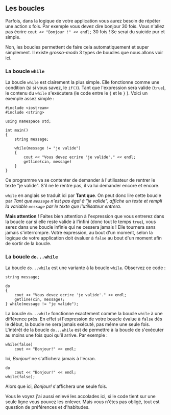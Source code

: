 ## Les boucles

Parfois, dans la logique de votre application vous aurez besoin de répéter une
action x fois. Par exemple vous devez dire bonjour 30 fois. Vous n'allez
pas écrire ```cout << "Bonjour !" << endl;``` 30 fois ! Se serai du suicide pur
et simple.

Non, les boucles permettent de faire cela automatiquement et super simplement.
Il existe *grosso-modo* 3 types de boucles que nous allons voir ici.

### La boucle ```while```

La boucle ```while``` est clairement la plus simple. Elle fonctionne comme une
condition (si si vous savez, le ```if()```). Tant que l'expression sera
valide (```true```), le contenu du ```while``` s'exécutera (le code entre le ```{``` et le
```}``` ). Voici un exemple assez simple :

    #include <iostream>
    #include <string>
    
    using namespace std;
    
    int main()
    {
        string message;
        
        while(message != "je valide")
        {
            cout << "Vous devez ecrire 'je valide'." << endl;
            getline(cin, message)
        }
    }
    
Ce programme va se contenter de demander à l'utilisateur de rentrer le texte "je
valide". S'il ne le rentre pas, il va lui demander encore et encore.

```while``` en anglais se traduit ici par **Tant que**. On peut donc lire cette
boucle par *Tant que ```message``` n'est pas égal à "je valide", affiche un 
texte et rempli la variable ```message``` par le texte que l'utilisateur
entrera.*

**Mais attention !** Faites bien attention à l'expression que vous entrerez dans
la boucle car si elle reste valide à l'infini (donc tout le temps ```true```),
vous serez dans une boucle infinie qui ne cessera jamais ! Elle tournera sans
jamais s'interrompre. Votre expression, au bout d'un moment, selon la logique
de votre application doit évaluer à ```false``` au bout d'un moment afin
de sortir de la boucle.

### La boucle ```do...while```

La boucle ```do...while``` est une variante à la boucle ```while```. Observez
ce code :

    string message;

    do
    {
        cout << "Vous devez ecrire 'je valide'." << endl;
        getline(cin, message);
    } while(message != "je valide");
    
La boucle ```do...while``` fonctionne exactement comme la boucle ```while``` à
une différence près. En effet si l'expression de votre boucle évalue à ```false```
dès le début, la boucle ne sera jamais exécuté, pas même une seule fois. L'intérêt
de la boucle ```do...while``` est de permettre à la boucle de s'exécuter au moins
une fois quoi qu'il arrive. Par exemple :

    while(false)
        cout << "Bonjour!" << endl;
        
Ici, *Bonjour!* ne s'affichera jamais à l'écran.

    do
        cout << "Bonjour!" << endl;
    while(false);
    
Alors que ici, *Bonjour!* s'affichera une seule fois.

Vous le voyez j'ai aussi enlevé les accolades ici, si le code tient sur une seule
ligne vous pouvez les enlever. Mais vous n'êtes pas obligé, tout est question de
préférences et d'habitudes.